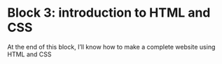# Block 3: introduction to HTML and CSS

At the end of this block, I’ll know how to make a complete website using HTML and CSS
